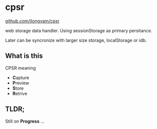 # cpsr

[github.com/jlongyam/cpsr](https://github.com/jlongyam/cpsr)

web storage data handler. Using sessionStorage as primary persitance.

Later can be syncronize with larger size storage, localStorage or idb.

## What is this

CPSR meaning

- **C**apture
- **P**review
- **S**tore
- **R**etrive

## TLDR;

Still on **Progress** ...